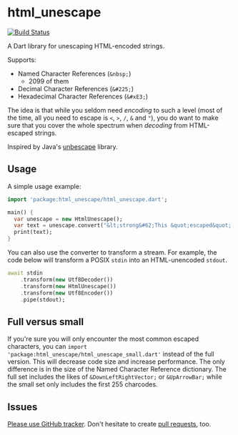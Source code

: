# html_unescape

[![Build Status](https://travis-ci.org/filiph/html_unescape.svg?branch=master)](https://travis-ci.org/filiph/html_unescape)

A Dart library for unescaping HTML-encoded strings.

Supports:

* Named Character References (`&nbsp;`)
  * 2099 of them
* Decimal Character References (`&#225;`)
* Hexadecimal Character References (`&#xE3;`)

The idea is that while you seldom need _encoding_ to such a level (most of the
time, all you need to escape is `<`, `>`, `/`, `&` and `"`), you do want to
make sure that you cover the whole spectrum when _decoding_ from HTML-escaped
strings.

Inspired by Java's [unbescape](https://www.unbescape.org/) library.

## Usage

A simple usage example:

```dart
import 'package:html_unescape/html_unescape.dart';

main() {
  var unescape = new HtmlUnescape();
  var text = unescape.convert("&lt;strong&#62;This &quot;escaped&quot; string");
  print(text);
}
```

You can also use the converter to transform a stream. For example, the code
below will transform a POSIX `stdin` into an HTML-unencoded `stdout`.

```dart
await stdin
    .transform(new Utf8Decoder())
    .transform(new HtmlUnescape())
    .transform(new Utf8Encoder())
    .pipe(stdout);
```

## Full versus small

If you're sure you will only encounter the most common escaped characters,
you can `import 'package:html_unescape/html_unescape_small.dart'` instead of
the full version. This will decrease code size and increase performance. The
only difference is in the size of the Named Character Reference dictionary.
The full set includes the likes of `&DownLeftRightVector;` or `&UpArrowBar;` 
while the small set only includes the first 255 charcodes.

## Issues

[Please use GitHub tracker](https://github.com/filiph/html_unescape/issues).
Don't hesitate to create 
[pull requests](https://github.com/filiph/html_unescape/pulls), too.
